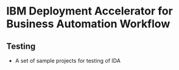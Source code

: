 # IBM Deployment Accelerator for Business Automation Workflow

## Testing
- A set of sample projects for testing of IDA
